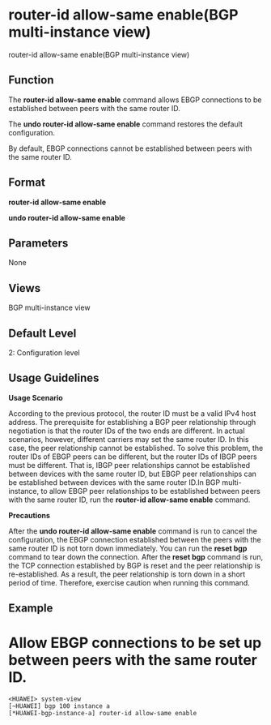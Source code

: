 router-id allow-same enable(BGP multi-instance view)
====================================================

router-id allow-same enable(BGP multi-instance view)

Function
--------



The **router-id allow-same enable** command allows EBGP connections to be established between peers with the same router ID.

The **undo router-id allow-same enable** command restores the default configuration.



By default, EBGP connections cannot be established between peers with the same router ID.


Format
------

**router-id allow-same enable**

**undo router-id allow-same enable**


Parameters
----------

None

Views
-----

BGP multi-instance view


Default Level
-------------

2: Configuration level


Usage Guidelines
----------------

**Usage Scenario**



According to the previous protocol, the router ID must be a valid IPv4 host address. The prerequisite for establishing a BGP peer relationship through negotiation is that the router IDs of the two ends are different. In actual scenarios, however, different carriers may set the same router ID. In this case, the peer relationship cannot be established. To solve this problem, the router IDs of EBGP peers can be different, but the router IDs of IBGP peers must be different. That is, IBGP peer relationships cannot be established between devices with the same router ID, but EBGP peer relationships can be established between devices with the same router ID.In BGP multi-instance, to allow EBGP peer relationships to be established between peers with the same router ID, run the **router-id allow-same enable** command.



**Precautions**



After the **undo router-id allow-same enable** command is run to cancel the configuration, the EBGP connection established between the peers with the same router ID is not torn down immediately. You can run the **reset bgp** command to tear down the connection. After the **reset bgp** command is run, the TCP connection established by BGP is reset and the peer relationship is re-established. As a result, the peer relationship is torn down in a short period of time. Therefore, exercise caution when running this command.




Example
-------

# Allow EBGP connections to be set up between peers with the same router ID.
```
<HUAWEI> system-view
[~HUAWEI] bgp 100 instance a
[*HUAWEI-bgp-instance-a] router-id allow-same enable

```